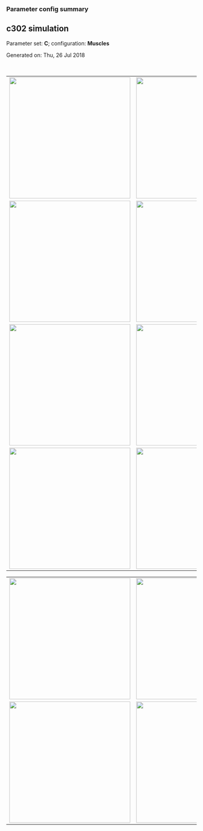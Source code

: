 ### Parameter config summary 
<h2>c302 simulation</h2>
<p>Parameter set: <b>C</b>; configuration: <b>Muscles</b></p>
<p>Generated on: Thu, 26 Jul 2018</p><br/>
<table>

<tr>
  <td><a href="images/neurons_C_Muscles.png"><img alt=" " src="images/neurons_C_Muscles.png" height="320"/></a></td>
  <td><a href="images/traces_neuron_Muscles_C.png"><img alt=" " src="images/traces_neuron_Muscles_C.png" height="320"/></a></td>
</tr>

<tr>
  <td><a href="images/neuron_activity_C_Muscles.png"><img alt=" " src="images/neuron_activity_C_Muscles.png" height="320"/></a></td>
  <td><a href="images/traces_neuron_activity_Muscles_C.png"><img alt=" " src="images/traces_neuron_activity_Muscles_C.png" height="320"/></a></td>
</tr>

<tr>
  <td><a href="images/muscles_C_Muscles.png"><img alt=" " src="images/muscles_C_Muscles.png" height="320"/></a></td>
  <td><a href="images/traces_muscles_Muscles_C.png"><img alt=" " src="images/traces_muscles_Muscles_C.png" height="320"/></a></td>
</tr>

<tr>
  <td><a href="images/muscle_activity_C_Muscles.png"><img alt=" " src="images/muscle_activity_C_Muscles.png" height="320"/></a></td>
  <td><a href="images/traces_muscles_activity_Muscles_C.png"><img alt=" " src="images/traces_muscles_activity_Muscles_C.png" height="320"/></a></td>
</tr>
</table>
<table>

<tr><td><a href="images/c302_C_Muscles_exc_to_neurons.png"><img alt=" " src="images/c302_C_Muscles_exc_to_neurons.png" height="320"/></a></td>

  <td><a href="images/c302_C_Muscles_inh_to_neurons.png"><img alt=" " src="images/c302_C_Muscles_inh_to_neurons.png" height="320"/></a></td>

  <td><a href="images/c302_C_Muscles_elec_neurons_neurons.png"><img alt=" " src="images/c302_C_Muscles_elec_neurons_neurons.png" height="320"/></a></td></tr>

<tr><td><a href="images/c302_C_Muscles_exc_to_muscles.png"><img alt=" " src="images/c302_C_Muscles_exc_to_muscles.png" height="320"/></a></td>

  <td><a href="images/c302_C_Muscles_inh_to_muscles.png"><img alt=" " src="images/c302_C_Muscles_inh_to_muscles.png" height="320"/></a></td></tr>
</table>
